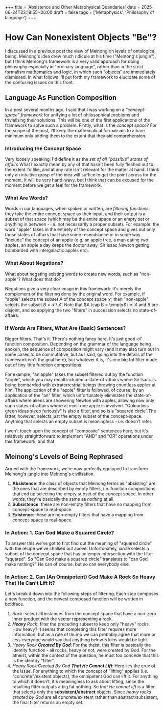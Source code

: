 +++
title = 'Absistence and Other Metaphysical Quandaries'
date = 2025-06-24T23:19:55+06:00
draft = false
tags = ['Metaphysics', 'Philosophy of language']
+++
# How Can Nonexistent Objects "Be"?
I discussed in a previous post the view of Meinong on levels of ontological being. Meinong's idea drew much ridicule at his time ("Meinong's jungle"), but I think Meinong's framework is a very valid approach for doing philosophy especially in "ordinary language", rather than in the strict formalism mathematics and logic, in which such "objects" are immediately dismissed. In what follows I'll put forth my framework to elucidate some of the confusing issues on this front.

## Language As Function Composition
In a post several months ago, I said that I was working on a *"concept-space" framework* for unifying a lot of philosophical problems and trivialising their solutions. This will be one of the first applications of the framework to solve such a problem. Firstly, what is the *concept space*? For the scope of the post, I'll keep the mathematical formalisms to a bare minimum only adding them to the extent that they aid comprehension.

### Introducing the Concept Space 
Very loosely speaking, I'd define it as the *set of all "possible" states of affairs*.What I exactly mean by any of that hasn't been fully fleshed out to the extent I'd like, and at any rate isn't relevant for the matter at hand. I think only an intuitive grasp of the idea will suffice to get the point across for the moment. It will be very hand-wavy, but I think that can be excused for the moment before we get a feel for the framework.

### What Are Words?
Words in our languages, when spoken or written, are *filtering functions*: they take the entire concept space as their input, and their output is a subset of that space (which may be the entire space or an empty set or anything in between - i.e. not necessarily a proper subset). For example: the word "apple" takes in the entirety of the concept space and gives out only those states of affairs that have some resemblance or in some way "include" the concept of an apple (e.g. an apple tree, a man eating two apples, an apple a day keeps the doctor away, Sir Isaac Newton getting bombarded with intergalactic apples etc).

### What About Negations?
What about negating existing words to create new words, such as "non-apple"? What does that do?

Negations give a very clear image in this framework: it's merely the complement of the filtering done by the original word. For example, if "apple" selects the subset $A$ of the concept space $\mathcal{S}$, then "non-apple" selects the subset $B = \mathcal{S} \setminus A$. Note that $A \cap B = \empty$ i.e. $A$ and $B$ are disjoint, and so applying the two "filters" in succession selects no state-of-affairs.

### If Words Are Filters, What Are (Basic) Sentences?
Bigger filters. That's it. There's nothing fancy here. It's just good-ol' function composition. Depending on the grammar of the language being spoken, the sequence of composition might vary (and it may also turn out in some cases to be commutative, but as I said, going into the details of the framework isn't the goal here), but whatever it is, it's one big fat filter made out of tiny little function compositions. 

For example, "an apple" takes the subset filtered out by the function "apple", which you may recall included a state-of-affairs where Sir Isaac is being bombarded with extraterrestrial beings throwing countless apples at him. The application of the "apple" filter is followed, of course, by an application of the "an" filter, which unfortunately eliminates the state-of-affairs where aliens are showering Newton with apples, allowing now only such states-of-affairs where at most one apple is involved. "Colourless green ideas sleep furiously" is also a filter, and so is a "squared circle".The latter, however, selects just the empty subset of the concept-space. Anything that selects an empty subset is meaningless - i.e. doesn't refer.

I won't touch upon the concept of "composite" sentences here, but it's relatively straightforward to implement "AND" and "OR" operations under this framework, and that


## Meinong's Levels of Being Rephrased
Armed with the framework, we're now perfectly equipped to transform Meinong's jungle into Meinong's civilisation. 

1. **Absistence**: the class of objects that Meinong terms as "absisting" are the ones that are described by empty filters, i.e. function compositions that end up selecting the empty subset of the concept space. In other words, they're basically the same as *nothing* at all.
2. **Subsistence**: these are non-empty filters that have no mapping from concept-space to real-space.
3. **Existence**: these are non-empty filters that have a mapping from concept-space to real-space.

### In Action: 1. Can God Make a Squared Circle?
To answer this we've got to first find out the meaning of "squared circle" with the recipe we've chalked out above. Unfortunately, circle selects a subset of the concept space that has an empty intersection with the filter "squared". So "Can God make a squared circle" translates to "can God make nothing?" He can of course, but so can everybody else. 

### In Action: 2. Can (An Omnipotent) God Make A Rock So Heavy That He Can't Lift It?
Let's break it down into the following steps of filtering. Each step composes a new function, and the newest composed function will be written in boldface.

1. *Rock*: select all instances from the concept space that have a non-zero inner product with the vector representing a rock.
2. ***Heavy** Rock*: filter the preceding subset to keep only "heavy" rocks. How heavy? It seems that completing this filter requires more information, but as a rule of thumb we can probably agree that more or less everyone would say that anything below 5 kilos would be light.
3. *Heavy Rock **Created By God***: For the theist, this filter is basically the identity function - all rocks, heavy or not, were created by God. For the atheist, within the context of the question, he must too concede that this is the identity "filter".
4. *Heavy Rock Created By God **That He Cannot Lift***: Here lies the crux of the issue. For anything to which the concept of "lifting" applies (i.e. "concrete"/existent objects), the omnipotent God can lift it. For anything to which it doesn't, it's meaningless to ask about lifting, since the resulting filter outputs a big fat nothing. So *that He cannot lift* is a filter that selects only the **subsistent/abstract** objects. Since *heavy rocks created by God* are all concrete/existent rather than abstract/subsistent, the final filter returns an empty set. 
